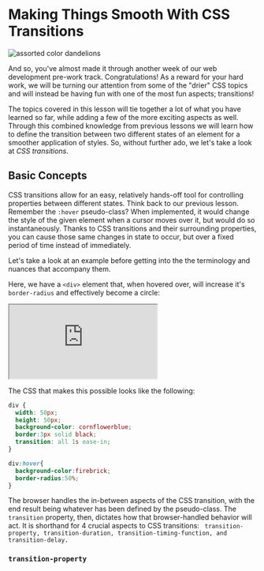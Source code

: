 # Making Things Smooth With CSS Transitions
![assorted color dandelions](https://res.cloudinary.com/btvca/image/upload/v1604691739/dandelion-2817950_1280_rjht7y.jpg)

And so, you've almost made it through another week of our web development pre-work track. Congratulations! As a reward for your hard work, we will be turning our attention from some of the "drier" CSS topics and will instead be having fun with one of the most fun aspects; transitions! 

The topics covered in this lesson will tie together a lot of what you have learned so far, while adding a few of the more exciting aspects as well. Through this combined knowledge from previous lessons we will learn how to define the transition between two different states of an element for a smoother application of styles. So, without further ado, we let's take a look at *CSS transitions*.

## Basic Concepts
CSS transitions allow for an easy, relatively hands-off tool for controlling properties between different states. Think back to our previous lesson. Remember the `:hover` pseudo-class? When implemented, it would change the style of the given element when a cursor moves over it, but would do so instantaneously. Thanks to CSS transitions and their surrounding properties, you can cause those same changes in state to occur, but over a fixed period of time instead of immediately. 

Let's take a look at an example before getting into the the terminology and nuances that accompany them.

Here, we have a `<div>` element that, when hovered over, will increase it's `border-radius` and effectively become a circle:

<div class="glitch-embed-wrap" style={{height: "420px", width: "100%"}}>
  <iframe
    src="https://glitch.com/embed/#!/embed/css-transitions-hover-example-bca?path=style.css&previewSize=100&attributionHidden=true"
    title="css-transitions-hover-example-bca on Glitch"
    allow="geolocation; microphone; camera; midi; vr; encrypted-media"
    style={{height: "100%", width: "100%", border: "0"}}>
  </iframe>
</div>

The CSS that makes this possible looks like the following:

```css
div {
  width: 50px;
  height: 50px;
  background-color: cornflowerblue;
  border:3px solid black;
  transition: all 1s ease-in;
}

div:hover{
  background-color:firebrick;
  border-radius:50%;
}
```

The browser handles the in-between aspects of the CSS transition, with the end result being whatever has been defined by the pseudo-class. The `transition` property, then, dictates how that browser-handled behavior will act. It is shorthand for 4 crucial aspects to CSS transitions: ` transition-property, transition-duration, transition-timing-function, and transition-delay.`

### `transition-property`
